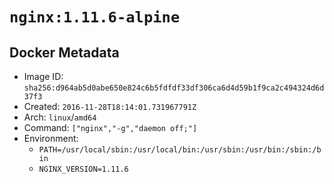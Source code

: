 # `nginx:1.11.6-alpine`

## Docker Metadata

- Image ID: `sha256:d964ab5d0abe650e824c6b5fdfdf33df306ca6d4d59b1f9ca2c494324d6d37f3`
- Created: `2016-11-28T18:14:01.731967791Z`
- Arch: `linux`/`amd64`
- Command: `["nginx","-g","daemon off;"]`
- Environment:
  - `PATH=/usr/local/sbin:/usr/local/bin:/usr/sbin:/usr/bin:/sbin:/bin`
  - `NGINX_VERSION=1.11.6`
